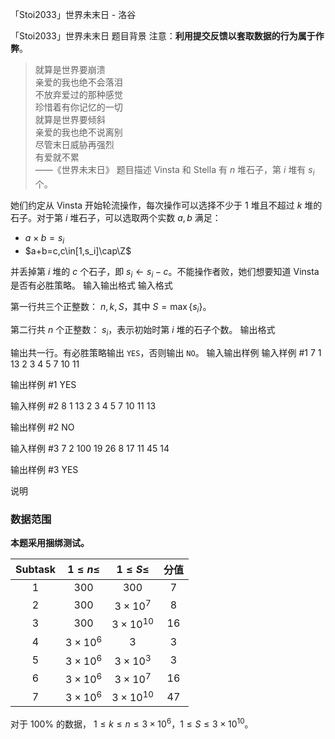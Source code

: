 



「Stoi2033」世界未末日 - 洛谷














「Stoi2033」世界未末日
题目背景
注意：**利用提交反馈以套取数据的行为属于作弊**。

> 就算是世界要崩溃  
> 亲爱的我也绝不会落泪  
> 不放弃爱过的那种感觉  
> 珍惜着有你记忆的一切  
> 就算是世界要倾斜  
> 亲爱的我也绝不说离别  
> 尽管末日威胁再强烈  
> 有爱就不累  
> ——《世界未末日》
题目描述
Vinsta 和 Stella 有 $n$ 堆石子，第 $i$ 堆有 $s_i$ 个。

她们约定从 Vinsta 开始轮流操作，每次操作可以选择不少于 $1$ 堆且不超过 $k$ 堆的石子。对于第 $i$ 堆石子，可以选取两个实数 $a,b$ 满足：

- $a \times b=s_i$
- $a+b=c,c\in[1,s_i]\cap\Z$

并丢掉第 $i$ 堆的 $c$ 个石子，即 $s_i\leftarrow s_i-c$。不能操作者败，她们想要知道 Vinsta 是否有必胜策略。
输入输出格式
输入格式

第一行共三个正整数： $n,k,S$，其中 $S=\max\{s_i\}$。

第二行共 $n$ 个正整数： $s_i$，表示初始时第 $i$ 堆的石子个数。
输出格式

输出共一行。有必胜策略输出 `YES`，否则输出 `NO`。
输入输出样例
输入样例 #1
7 1 13
2 3 4 5 7 10 11

输出样例 #1
YES

输入样例 #2
8 1 13
2 3 4 5 7 10 11 13

输出样例 #2
NO

输入样例 #3
7 2 100
19 26 8 17 11 45 14

输出样例 #3
YES

说明
### 数据范围

**本题采用捆绑测试。**

| Subtask | $1\le n \le$ | $1\le S \le$ | 分值 |
| :-: | :-: | :-: | :-: |
| $1$ | $300$ | $300$ | $7$ |
| $2$ | $300$ | $3 \times 10^7$ | $8$ |
| $3$ | $300$ | $3\times 10^{10}$ | $16$ |
| $4$ | $3\times 10^6$ | $3$ | $3$ |
| $5$ | $3\times 10^6$ | $3 \times 10^3$ | $3$ |
| $6$ | $3\times 10^6$ | $3 \times 10^7$ | $16$ |
| $7$ | $3\times 10^6$ | $3\times 10^{10}$ | $47$ |

对于 $100\%$ 的数据， $1 \le k \le n \le 3 \times 10^6$，$1 \le S \le 3 \times 10^{10}$。






